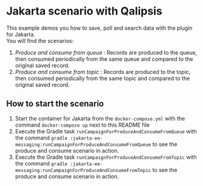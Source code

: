 # Jakarta scenario with Qalipsis

This example demos you how to save, poll and search data with the plugin for Jakarta. </br>
You will find the scenarios: 
1. _Produce and consume from queue_ :  Records are produced to the queue, then consumed periodically from the same queue and compared to the original saved record.
2. _Produce and consume from topic_ :  Records are produced to the topic, then consumed periodically from the same topic and compared to the original saved record.

## How to start the scenario
1. Start the container for Jakarta from the `docker-compose.yml` with the command `docker-compose up` next to this README file
2. Execute the Gradle task `runCampaignForProduceAndConsumeFromQueue` with the command `gradle :jakarta-ee-messaging:runCampaignForProduceAndConsumeFromQueue` to see the produce and consume scenario in action.
3. Execute the Gradle task `runCampaignForProduceAndConsumeFromTopic` with the command `gradle :jakarta-ee-messaging:runCampaignForProduceAndConsumeFromTopic` to see the produce and consume scenario in action.